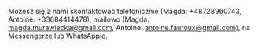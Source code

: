 Możesz się z nami skontaktować telefonicznie (Magda: +48728960743, Antoine: +33684414478), mailowo (Magda: magda.murawiecka@gmail.com, Antoine: antoine.fauroux@gmail.com), na Messengerze lub WhatsAppie.
